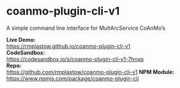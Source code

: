 # coanmo-plugin-cli-v1

A simple command line interface for MultArcService CoAnMo’s

**Live Demo:**  
https://rmplastow.github.io/coanmo-plugin-cli-v1  
**CodeSandbox:**  
https://codesandbox.io/s/coanmo-plugin-cli-v1-7hnxq  
**Repo:**  
https://github.com/rmplastow/coanmo-plugin-cli-v1
**NPM Module:**  
https://www.npmjs.com/package/coanmo-plugin-cli